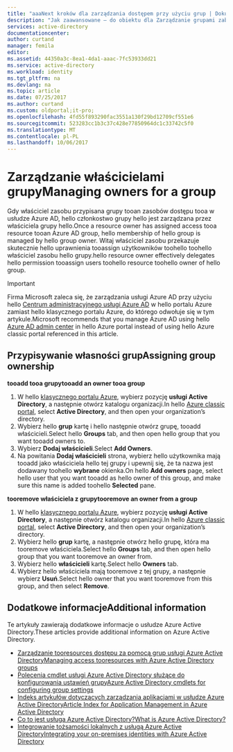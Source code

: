```yaml
---
title: "aaaNext kroków dla zarządzania dostępem przy użyciu grup | Dokumentacja firmy Microsoft"
description: "Jak zaawansowane — do obiektu dla Zarządzanie grupami zabezpieczeń i w jaki sposób toouse tych grup toomanage dostępu tooa zasobów."
services: active-directory
documentationcenter: 
author: curtand
manager: femila
editor: 
ms.assetid: 44350a3c-8ea1-4da1-aaac-7fc53933dd21
ms.service: active-directory
ms.workload: identity
ms.tgt_pltfrm: na
ms.devlang: na
ms.topic: article
ms.date: 07/25/2017
ms.author: curtand
ms.custom: oldportal;it-pro;
ms.openlocfilehash: 4fd55f893290fac3551a130f29bd12709cf551e6
ms.sourcegitcommit: 523283cc1b3c37c428e77850964dc1c33742c5f0
ms.translationtype: MT
ms.contentlocale: pl-PL
ms.lasthandoff: 10/06/2017
---
```

# <a name="managing-owners-for-a-group"></a><span data-ttu-id="dc044-103">Zarządzanie właścicielami grupy</span><span class="sxs-lookup"><span data-stu-id="dc044-103">Managing owners for a group</span></span>
<span data-ttu-id="dc044-104">Gdy właściciel zasobu przypisana grupy tooan zasobów dostępu tooa w usłudze Azure AD, hello członkostwo grupy hello jest zarządzana przez właściciela grupy hello.</span><span class="sxs-lookup"><span data-stu-id="dc044-104">Once a resource owner has assigned access tooa resource tooan Azure AD group, hello membership of hello group is managed by hello group owner.</span></span> <span data-ttu-id="dc044-105">Witaj właściciel zasobu przekazuje skutecznie hello uprawnienia tooassign użytkowników toohello toohello właściciel zasobu hello grupy.</span><span class="sxs-lookup"><span data-stu-id="dc044-105">hello resource owner effectively delegates hello permission tooassign users toohello resource toohello owner of hello group.</span></span>

> [!IMPORTANT]
> <span data-ttu-id="dc044-106">Firma Microsoft zaleca się, że zarządzania usługi Azure AD przy użyciu hello [Centrum administracyjnego usługi Azure AD](https://aad.portal.azure.com) w hello portalu Azure zamiast hello klasycznego portalu Azure, do którego odwołuje się w tym artykule.</span><span class="sxs-lookup"><span data-stu-id="dc044-106">Microsoft recommends that you manage Azure AD using hello [Azure AD admin center](https://aad.portal.azure.com) in hello Azure portal instead of using hello Azure classic portal referenced in this article.</span></span> 

## <a name="assigning-group-ownership"></a><span data-ttu-id="dc044-107">Przypisywanie własności grup</span><span class="sxs-lookup"><span data-stu-id="dc044-107">Assigning group ownership</span></span>
<span data-ttu-id="dc044-108">**tooadd tooa grupy**</span><span class="sxs-lookup"><span data-stu-id="dc044-108">**tooadd an owner tooa group**</span></span>

1. <span data-ttu-id="dc044-109">W hello [klasycznego portalu Azure](https://manage.windowsazure.com), wybierz pozycję **usługi Active Directory**, a następnie otwórz katalogu organizacji.</span><span class="sxs-lookup"><span data-stu-id="dc044-109">In hello [Azure classic portal](https://manage.windowsazure.com), select **Active Directory**, and then open your organization’s directory.</span></span>
2. <span data-ttu-id="dc044-110">Wybierz hello **grup** kartę i hello następnie otwórz grupę, tooadd właścicieli.</span><span class="sxs-lookup"><span data-stu-id="dc044-110">Select hello **Groups** tab, and then open hello group that you want tooadd owners to.</span></span>
3. <span data-ttu-id="dc044-111">Wybierz **Dodaj właścicieli**.</span><span class="sxs-lookup"><span data-stu-id="dc044-111">Select **Add Owners**.</span></span>
4. <span data-ttu-id="dc044-112">Na powitania **Dodaj właścicieli** strona, wybierz hello użytkownika mają tooadd jako właściciela hello tej grupy i upewnij się, że ta nazwa jest dodawany toohello **wybrane** okienka.</span><span class="sxs-lookup"><span data-stu-id="dc044-112">On hello **Add owners** page, select hello user that you want tooadd as hello owner of this group, and make sure this name is added toohello **Selected** pane.</span></span>

<span data-ttu-id="dc044-113">**tooremove właściciela z grupy**</span><span class="sxs-lookup"><span data-stu-id="dc044-113">**tooremove an owner from a group**</span></span>

1. <span data-ttu-id="dc044-114">W hello [klasycznego portalu Azure](https://manage.windowsazure.com), wybierz pozycję **usługi Active Directory**, a następnie otwórz katalogu organizacji.</span><span class="sxs-lookup"><span data-stu-id="dc044-114">In hello [Azure classic portal](https://manage.windowsazure.com), select **Active Directory**, and then open your organization’s directory.</span></span>
2. <span data-ttu-id="dc044-115">Wybierz hello **grup** kartę, a następnie otwórz hello grupę, która ma tooremove właściciela.</span><span class="sxs-lookup"><span data-stu-id="dc044-115">Select hello **Groups** tab, and then open hello group that you want tooremove an owner from.</span></span>
3. <span data-ttu-id="dc044-116">Wybierz hello **właścicieli** kartę.</span><span class="sxs-lookup"><span data-stu-id="dc044-116">Select hello **Owners** tab.</span></span>
4. <span data-ttu-id="dc044-117">Wybierz hello właściciela mają tooremove z tej grupy, a następnie wybierz **Usuń**.</span><span class="sxs-lookup"><span data-stu-id="dc044-117">Select hello owner that you want tooremove from this group, and then select **Remove**.</span></span>

## <a name="additional-information"></a><span data-ttu-id="dc044-118">Dodatkowe informacje</span><span class="sxs-lookup"><span data-stu-id="dc044-118">Additional information</span></span>
<span data-ttu-id="dc044-119">Te artykuły zawierają dodatkowe informacje o usłudze Azure Active Directory.</span><span class="sxs-lookup"><span data-stu-id="dc044-119">These articles provide additional information on Azure Active Directory.</span></span>

* [<span data-ttu-id="dc044-120">Zarządzanie tooresources dostępu za pomocą grup usługi Azure Active Directory</span><span class="sxs-lookup"><span data-stu-id="dc044-120">Managing access tooresources with Azure Active Directory groups</span></span>](active-directory-manage-groups.md)
* [<span data-ttu-id="dc044-121">Polecenia cmdlet usługi Azure Active Directory służące do konfigurowania ustawień grupy</span><span class="sxs-lookup"><span data-stu-id="dc044-121">Azure Active Directory cmdlets for configuring group settings</span></span>](active-directory-accessmanagement-groups-settings-cmdlets.md)
* [<span data-ttu-id="dc044-122">Indeks artykułów dotyczących zarządzania aplikacjami w usłudze Azure Active Directory</span><span class="sxs-lookup"><span data-stu-id="dc044-122">Article Index for Application Management in Azure Active Directory</span></span>](active-directory-apps-index.md)
* [<span data-ttu-id="dc044-123">Co to jest usługa Azure Active Directory?</span><span class="sxs-lookup"><span data-stu-id="dc044-123">What is Azure Active Directory?</span></span>](active-directory-whatis.md)
* [<span data-ttu-id="dc044-124">Integrowanie tożsamości lokalnych z usługą Azure Active Directory</span><span class="sxs-lookup"><span data-stu-id="dc044-124">Integrating your on-premises identities with Azure Active Directory</span></span>](active-directory-aadconnect.md)
